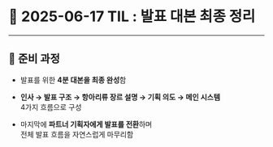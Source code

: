 # 📆 2025-06-17 TIL : 발표 대본 최종 정리

---

## 📝 준비 과정

- 발표를 위한 **4분 대본을 최종 완성**함  
- **인사 → 발표 구조 → 항아리류 장르 설명 → 기획 의도 → 메인 시스템**  
  4가지 흐름으로 구성

- 마지막에 **파트너 기획자에게 발표를 전환**하며  
  전체 발표 흐름을 자연스럽게 마무리함
